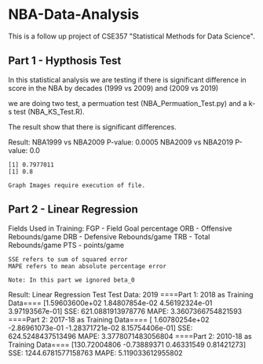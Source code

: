 # NBA-Data-Analysis

This is a follow up project of CSE357 "Statistical Methods for Data Science". 

## Part 1 - Hypthosis Test
In this statistical analysis we are testing if there is significant difference in score in the NBA by decades
(1999 vs 2009) and (2009 vs 2019)

we are doing two test, a permuation test (NBA_Permuation_Test.py) and a k-s test (NBA_KS_Test.R).

The result show that there is significant differences.

Result:
    NBA1999 vs NBA2009 P-value:  0.0005
    NBA2009 vs NBA2019 P-value:  0.0

    [1] 0.7977011
    [1] 0.8

    Graph Images require execution of file.


## Part 2 - Linear Regression

Fields Used in Training: 
    FGP - Field Goal percentage
    ORB - Offensive Rebounds/game
    DRB - Defensive Rebounds/game
    TRB - Total Rebounds/game
    PTS - points/game

    SSE refers to sum of squared error
    MAPE refers to mean absolute percentage error

    Note: In this part we ignored beta_0

Result:
    Linear Regression Test
    Test Data: 2019
    ====Part 1: 2018 as Training Data====
    [1.59603600e+02 1.84807854e-02 4.56192324e-01 3.97193567e-01]
    SSE:  621.0881913978776
    MAPE:  3.3607366754821593
    ====Part 2: 2017-18 as Training Data====
    [ 1.60780254e+02 -2.86961073e-01 -1.28371721e-02  8.15754406e-01]
    SSE:  624.5248437513496
    MAPE:  3.3778071483056804
    ====Part 2: 2010-18 as Training Data====
    [130.72004806  -0.73889371   0.46331549   0.81421273]
    SSE:  1244.6781577158763
    MAPE:  5.119033612955802
